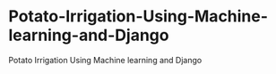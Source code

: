 # Potato-Irrigation-Using-Machine-learning-and-Django
Potato Irrigation Using Machine learning and Django
